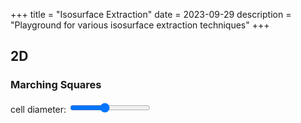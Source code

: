 +++
title = "Isosurface Extraction"
date = 2023-09-29
description = "Playground for various isosurface extraction techniques"
+++

## 2D

### Marching Squares
<section id="isosurface-extraction-2d-content">
  <section class="controls">
    <div class="cellDiameter-control control">
      cell diameter: <input type="range" min="2" max="9" value="5">
      <output></output>
    </div>
  </section>
  <section class="center-align">
    <canvas width="1024" height="1024"></canvas>
  </section>
  <script type="module" src="isosurface-extraction-2d.js"></script>
</section>
